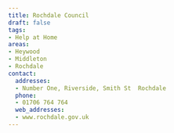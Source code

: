 ```yaml
---
title: Rochdale Council
draft: false
tags:
- Help at Home
areas:
- Heywood
- Middleton
- Rochdale
contact:
  addresses:
  - Number One, Riverside, Smith St  Rochdale
  phone:
  - 01706 764 764
  web_addresses:
  - www.rochdale.gov.uk
---
```


